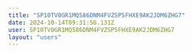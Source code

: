 ```yaml
---
title: "SP10TV0GR1MQ586DNM4FVZSP5FHXE9AK2JDM6ZHG7"
date: 2024-10-14T09:31:56.131Z
user: SP10TV0GR1MQ586DNM4FVZSP5FHXE9AK2JDM6ZHG7
layout: "users"
---
```

    